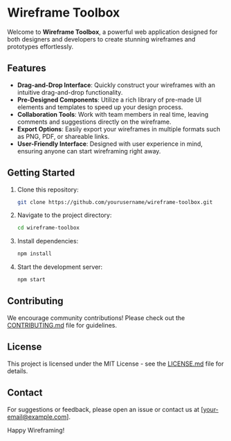 # Wireframe Toolbox

Welcome to **Wireframe Toolbox**, a powerful web application designed for both designers and developers to create stunning wireframes and prototypes effortlessly.

## Features
- **Drag-and-Drop Interface**: Quickly construct your wireframes with an intuitive drag-and-drop functionality.
- **Pre-Designed Components**: Utilize a rich library of pre-made UI elements and templates to speed up your design process.
- **Collaboration Tools**: Work with team members in real time, leaving comments and suggestions directly on the wireframe.
- **Export Options**: Easily export your wireframes in multiple formats such as PNG, PDF, or shareable links.
- **User-Friendly Interface**: Designed with user experience in mind, ensuring anyone can start wireframing right away.

## Getting Started
1. Clone this repository:
   ```bash
   git clone https://github.com/yourusername/wireframe-toolbox.git
   ```
2. Navigate to the project directory:
   ```bash
   cd wireframe-toolbox
   ```
3. Install dependencies:
   ```bash
   npm install
   ```
4. Start the development server:
   ```bash
   npm start
   ```

## Contributing
We encourage community contributions! Please check out the [CONTRIBUTING.md](CONTRIBUTING.md) file for guidelines.

## License
This project is licensed under the MIT License - see the [LICENSE.md](LICENSE.md) file for details.

## Contact
For suggestions or feedback, please open an issue or contact us at [your-email@example.com].

Happy Wireframing!